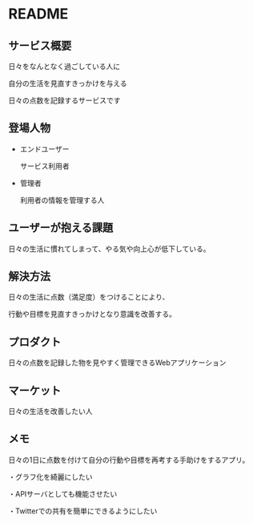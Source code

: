 # README

## サービス概要

日々をなんとなく過ごしている人に

自分の生活を見直すきっかけを与える

日々の点数を記録するサービスです

## 登場人物

* エンドユーザー

	サービス利用者

* 管理者

	利用者の情報を管理する人

## ユーザーが抱える課題

日々の生活に慣れてしまって、やる気や向上心が低下している。

## 解決方法

日々の生活に点数（満足度）をつけることにより、

行動や目標を見直すきっかけとなり意識を改善する。

## プロダクト

日々の点数を記録した物を見やすく管理できるWebアプリケーション

## マーケット

日々の生活を改善したい人

## メモ

日々の1日に点数を付けて自分の行動や目標を再考する手助けをするアプリ。

・グラフ化を綺麗にしたい

・APIサーバとしても機能させたい

・Twitterでの共有を簡単にできるようにしたい
